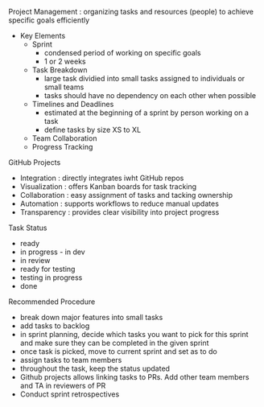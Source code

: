 Project Management : organizing tasks and resources (people) to achieve specific goals efficiently 
* Key Elements
  * Sprint
    * condensed period of working on specific goals
    * 1 or 2 weeks 
  * Task Breakdown
    * large task dividied into small tasks assigned to individuals or small teams
    * tasks should have no dependency on each other when possible 
  * Timelines and Deadlines
    * estimated at the beginning of a sprint by person working on a task
    * define tasks by size XS to XL
  * Team Collaboration
  * Progress Tracking

GitHub Projects
* Integration : directly integrates iwht GitHub repos
* Visualization : offers Kanban boards for task tracking
* Collaboration : easy assignment of tasks and tacking ownership
* Automation : supports workflows to reduce manual updates
* Transparency : provides clear visibility into project progress

Task Status 
* ready
* in progress - in dev
* in review
* ready for testing
* testing in progress
* done

Recommended Procedure
* break down major features into small tasks
* add tasks to backlog
* in sprint planning, decide which tasks you want to pick for this sprint and make sure they can be completed in the given sprint
* once task is picked, move to current sprint and set as to do
* assign tasks to team members
* throughout the task, keep the status updated
* Github projects allows linking tasks to PRs. Add other team members and TA in reviewers of PR
* Conduct sprint retrospectives

